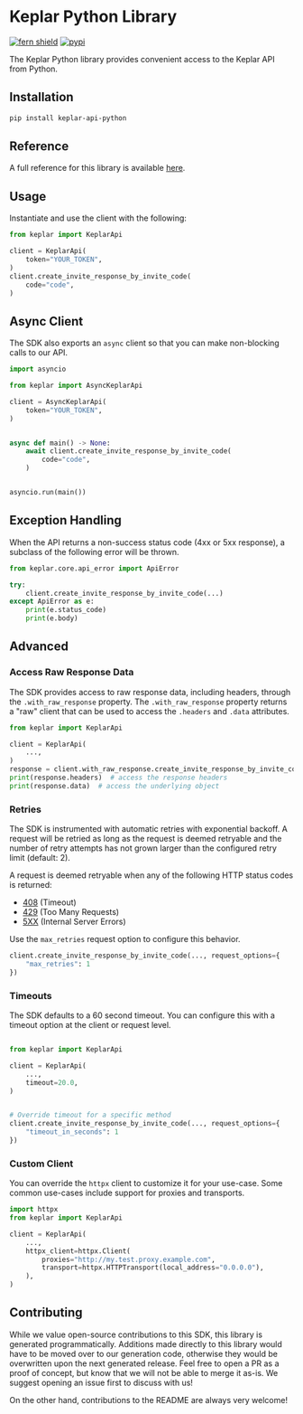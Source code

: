 # Keplar Python Library

[![fern shield](https://img.shields.io/badge/%F0%9F%8C%BF-Built%20with%20Fern-brightgreen)](https://buildwithfern.com?utm_source=github&utm_medium=github&utm_campaign=readme&utm_source=Keplar%2FPython)
[![pypi](https://img.shields.io/pypi/v/keplar-api-python)](https://pypi.python.org/pypi/keplar-api-python)

The Keplar Python library provides convenient access to the Keplar API from Python.

## Installation

```sh
pip install keplar-api-python
```

## Reference

A full reference for this library is available [here](./reference.md).

## Usage

Instantiate and use the client with the following:

```python
from keplar import KeplarApi

client = KeplarApi(
    token="YOUR_TOKEN",
)
client.create_invite_response_by_invite_code(
    code="code",
)
```

## Async Client

The SDK also exports an `async` client so that you can make non-blocking calls to our API.

```python
import asyncio

from keplar import AsyncKeplarApi

client = AsyncKeplarApi(
    token="YOUR_TOKEN",
)


async def main() -> None:
    await client.create_invite_response_by_invite_code(
        code="code",
    )


asyncio.run(main())
```

## Exception Handling

When the API returns a non-success status code (4xx or 5xx response), a subclass of the following error
will be thrown.

```python
from keplar.core.api_error import ApiError

try:
    client.create_invite_response_by_invite_code(...)
except ApiError as e:
    print(e.status_code)
    print(e.body)
```

## Advanced

### Access Raw Response Data

The SDK provides access to raw response data, including headers, through the `.with_raw_response` property.
The `.with_raw_response` property returns a "raw" client that can be used to access the `.headers` and `.data` attributes.

```python
from keplar import KeplarApi

client = KeplarApi(
    ...,
)
response = client.with_raw_response.create_invite_response_by_invite_code(...)
print(response.headers)  # access the response headers
print(response.data)  # access the underlying object
```

### Retries

The SDK is instrumented with automatic retries with exponential backoff. A request will be retried as long
as the request is deemed retryable and the number of retry attempts has not grown larger than the configured
retry limit (default: 2).

A request is deemed retryable when any of the following HTTP status codes is returned:

- [408](https://developer.mozilla.org/en-US/docs/Web/HTTP/Status/408) (Timeout)
- [429](https://developer.mozilla.org/en-US/docs/Web/HTTP/Status/429) (Too Many Requests)
- [5XX](https://developer.mozilla.org/en-US/docs/Web/HTTP/Status/500) (Internal Server Errors)

Use the `max_retries` request option to configure this behavior.

```python
client.create_invite_response_by_invite_code(..., request_options={
    "max_retries": 1
})
```

### Timeouts

The SDK defaults to a 60 second timeout. You can configure this with a timeout option at the client or request level.

```python

from keplar import KeplarApi

client = KeplarApi(
    ...,
    timeout=20.0,
)


# Override timeout for a specific method
client.create_invite_response_by_invite_code(..., request_options={
    "timeout_in_seconds": 1
})
```

### Custom Client

You can override the `httpx` client to customize it for your use-case. Some common use-cases include support for proxies
and transports.

```python
import httpx
from keplar import KeplarApi

client = KeplarApi(
    ...,
    httpx_client=httpx.Client(
        proxies="http://my.test.proxy.example.com",
        transport=httpx.HTTPTransport(local_address="0.0.0.0"),
    ),
)
```

## Contributing

While we value open-source contributions to this SDK, this library is generated programmatically.
Additions made directly to this library would have to be moved over to our generation code,
otherwise they would be overwritten upon the next generated release. Feel free to open a PR as
a proof of concept, but know that we will not be able to merge it as-is. We suggest opening
an issue first to discuss with us!

On the other hand, contributions to the README are always very welcome!
